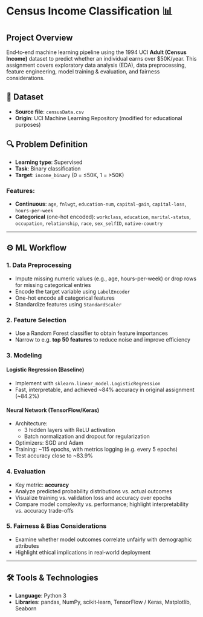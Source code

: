 # Census Income Classification 📊

## Project Overview
End‑to‑end machine learning pipeline using the 1994 UCI **Adult (Census Income)** dataset to predict whether an individual earns over \$50K/year. This assignment covers exploratory data analysis (EDA), data preprocessing, feature engineering, model training & evaluation, and fairness considerations.

## 🧾 Dataset
- **Source file**: `censusData.csv`
- **Origin**: UCI Machine Learning Repository (modified for educational purposes)

## 🔍 Problem Definition
- **Learning type**: Supervised  
- **Task**: Binary classification  
- **Target**: `income_binary` (0 = ≤50K, 1 = >50K)  

### Features:
- **Continuous**: `age`, `fnlwgt`, `education-num`, `capital-gain`, `capital-loss`, `hours-per-week`  
- **Categorical** (one-hot encoded): `workclass`, `education`, `marital-status`, `occupation`, `relationship`, `race`, `sex_selfID`, `native-country`

---

## ⚙️ ML Workflow

### 1. Data Preprocessing
- Impute missing numeric values (e.g., age, hours-per-week) or drop rows for missing categorical entries  
- Encode the target variable using `LabelEncoder`  
- One-hot encode all categorical features  
- Standardize features using `StandardScaler`

### 2. Feature Selection
- Use a Random Forest classifier to obtain feature importances  
- Narrow to e.g. **top 50 features** to reduce noise and improve efficiency

### 3. Modeling
#### Logistic Regression (Baseline)
- Implement with `sklearn.linear_model.LogisticRegression`  
- Fast, interpretable, and achieved ~84% accuracy in original assignment (~84.2%)

#### Neural Network (TensorFlow/Keras)
- Architecture:
  - 3 hidden layers with ReLU activation
  - Batch normalization and dropout for regularization
- Optimizers: SGD and Adam
- Training: ~115 epochs, with metrics logging (e.g. every 5 epochs)
- Test accuracy close to ~83.9%

### 4. Evaluation
- Key metric: **accuracy**
- Analyze predicted probability distributions vs. actual outcomes
- Visualize training vs. validation loss and accuracy over epochs
- Compare model complexity vs. performance; highlight interpretability vs. accuracy trade-offs

### 5. Fairness & Bias Considerations
- Examine whether model outcomes correlate unfairly with demographic attributes  
- Highlight ethical implications in real‑world deployment

---

## 🛠 Tools & Technologies
- **Language**: Python 3  
- **Libraries**: pandas, NumPy, scikit‑learn, TensorFlow / Keras, Matplotlib, Seaborn
